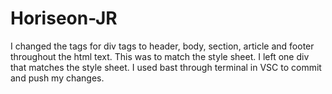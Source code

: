 # Horiseon-JR
I changed the tags for div tags to header, body, section, article and footer throughout the html text. This was to match the style sheet. I left one div that matches the style sheet. 
I used bast through terminal in VSC to commit and push my changes. 
